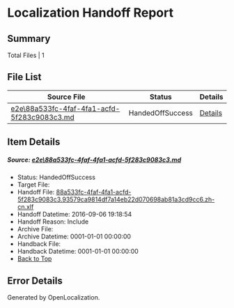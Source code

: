 # <a name='report-top'></a> Localization Handoff Report

## Summary
 Total Files | 1

## File List
 Source File | Status | Details 
 ----------- | ------ | ------- 
 [e2e\88a533fc-4faf-4fa1-acfd-5f283c9083c3.md](https://github.com/OpenLocalizationTestOrg/ol-test0/blob/05e1dcb7e7375557e674ff31687509a928e34f54/e2e/88a533fc-4faf-4fa1-acfd-5f283c9083c3.md) | HandedOffSuccess | [Details](#40ba7e0764d5bfc1039120077abfbc60f8b686cb1)

## Item Details
##### <a name='40ba7e0764d5bfc1039120077abfbc60f8b686cb1'></a> Source: [e2e\88a533fc-4faf-4fa1-acfd-5f283c9083c3.md](https://github.com/OpenLocalizationTestOrg/ol-test0/blob/05e1dcb7e7375557e674ff31687509a928e34f54/e2e/88a533fc-4faf-4fa1-acfd-5f283c9083c3.md)
* Status: HandedOffSuccess
* Target File: 
* Handoff File: [88a533fc-4faf-4fa1-acfd-5f283c9083c3.93579ca9814df7a14eb22d070698ab81a3cd9cc6.zh-cn.xlf](https://github.com/OpenLocalizationTestOrg/ol-test0-handoff/blob/6a7d3a493d099c932a5e523f61816f8d42a1da2a/ol-handoff/OpenLocalizationTestOrg/ol-test0-zhcn/ci/ht/88a533fc-4faf-4fa1-acfd-5f283c9083c3.93579ca9814df7a14eb22d070698ab81a3cd9cc6.zh-cn.xlf)
* Handoff Datetime: 2016-09-06 19:18:54
* Handoff Reason: Include
* Archive File: 
* Archive Datetime: 0001-01-01 00:00:00
* Handback File: 
* Handback Datetime: 0001-01-01 00:00:00
* [Back to Top](#report-top)


## Error Details

Generated by OpenLocalization.
